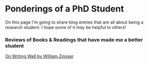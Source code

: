 <h1>Ponderings of a PhD Student</h1>

<p>On this page I'm going to share blog entries that are all about being a research student. I hope some of it may be helpful to others!</p>

<h3>Reviews of Books & Readings that have made me a better student</h3>

[On Writing Well by William Zinsser]() 
